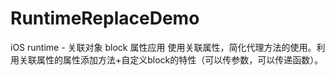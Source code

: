 # RuntimeReplaceDemo
iOS runtime - 关联对象 block 属性应用   使用关联属性，简化代理方法的使用。利用关联属性的属性添加方法+自定义block的特性（可以传参数，可以传递函数）。
